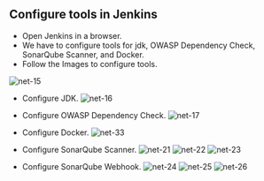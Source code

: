 ## Configure tools in Jenkins

- Open Jenkins in a browser.
- We have to configure tools for jdk, OWASP Dependency Check, SonarQube Scanner, and Docker.
- Follow the Images to configure tools.

![net-15](https://github.com/mathesh-me/ci-cd-dotnet-app-deployment/assets/144098846/d807244a-98aa-4cfd-9a3c-60b7653e3f51)

- Configure JDK.
![net-16](https://github.com/mathesh-me/ci-cd-dotnet-app-deployment/assets/144098846/c9b13511-e110-4cf2-a224-798766ba8d56)

- Configure OWASP Dependency Check.
![net-17](https://github.com/mathesh-me/ci-cd-dotnet-app-deployment/assets/144098846/9b6c1637-fe5a-47a0-a39b-62c8e82acfb3)

- Configure Docker.
![net-33](https://github.com/mathesh-me/ci-cd-dotnet-app-deployment/assets/144098846/db87c7a2-ab91-4e95-8073-d4d7f924809f)

- Configure SonarQube Scanner.
![net-21](https://github.com/mathesh-me/ci-cd-dotnet-app-deployment/assets/144098846/c9f7904f-182a-44d1-89ce-150575162765)
![net-22](https://github.com/mathesh-me/ci-cd-dotnet-app-deployment/assets/144098846/79d0e516-04cb-4a65-82a2-e17126855c5f)
![net-23](https://github.com/mathesh-me/ci-cd-dotnet-app-deployment/assets/144098846/d5cefbd9-b3e9-4f20-ace7-0c83d8cc173f)

- Configure SonarQube Webhook.
![net-24](https://github.com/mathesh-me/ci-cd-dotnet-app-deployment/assets/144098846/206d3f8c-9041-408d-999e-a01a3b1e2877)
![net-25](https://github.com/mathesh-me/ci-cd-dotnet-app-deployment/assets/144098846/26f100ff-0880-4b33-8ebc-6d1a3f8d6aea)
![net-26](https://github.com/mathesh-me/ci-cd-dotnet-app-deployment/assets/144098846/96bb9ecb-2786-4a67-8ffe-415683dc04d7)



